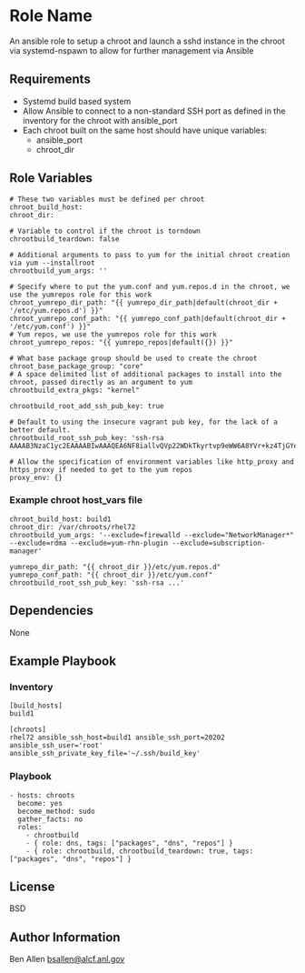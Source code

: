Role Name
=========

An ansible role to setup a chroot and launch a sshd instance in the chroot via systemd-nspawn to allow for further management via Ansible

Requirements
------------

- Systemd build based system
- Allow Ansible to connect to a non-standard SSH port as defined in the inventory for the chroot with ansible_port
- Each chroot built on the same host should have unique variables:
  - ansible_port
  - chroot_dir

Role Variables
--------------

    # These two variables must be defined per chroot
    chroot_build_host:
    chroot_dir:

    # Variable to control if the chroot is torndown
    chrootbuild_teardown: false

    # Additional arguments to pass to yum for the initial chroot creation via yum --installroot
    chrootbuild_yum_args: ''

    # Specify where to put the yum.conf and yum.repos.d in the chroot, we use the yumrepos role for this work
    chroot_yumrepo_dir_path: "{{ yumrepo_dir_path|default(chroot_dir + '/etc/yum.repos.d') }}"
    chroot_yumrepo_conf_path: "{{ yumrepo_conf_path|default(chroot_dir + '/etc/yum.conf') }}"
    # Yum repos, we use the yumrepos role for this work
    chroot_yumrepo_repos: "{{ yumrepo_repos|default({}) }}"

    # What base package group should be used to create the chroot
    chroot_base_package_group: "core"
    # A space delimited list of additional packages to install into the chroot, passed directly as an argument to yum
    chrootbuild_extra_pkgs: "kernel"

    chrootbuild_root_add_ssh_pub_key: true

    # Default to using the insecure vagrant pub key, for the lack of a better default.
    chrootbuild_root_ssh_pub_key: 'ssh-rsa AAAAB3NzaC1yc2EAAAABIwAAAQEA6NF8iallvQVp22WDkTkyrtvp9eWW6A8YVr+kz4TjGYe7gHzIw+niNltGEFHzD8+v1I2YJ6oXevct1YeS0o9HZyN1Q9qgCgzUFtdOKLv6IedplqoPkcmF0aYet2PkEDo3MlTBckFXPITAMzF8dJSIFo9D8HfdOV0IAdx4O7PtixWKn5y2hMNG0zQPyUecp4pzC6kivAIhyfHilFR61RGL+GPXQ2MWZWFYbAGjyiYJnAmCP3NOTd0jMZEnDkbUvxhMmBYSdETk1rRgm+R4LOzFUGaHqHDLKLX+FIPKcF96hrucXzcWyLbIbEgE98OHlnVYCzRdK8jlqm8tehUc9c9WhQ=='

    # Allow the specification of environment variables like http_proxy and https_proxy if needed to get to the yum repos
    proxy_env: {}

### Example chroot host_vars file

    chroot_build_host: build1
    chroot_dir: /var/chroots/rhel72
    chrootbuild_yum_args: '--exclude=firewalld --exclude="NetworkManager*" --exclude=rdma --exclude=yum-rhn-plugin --exclude=subscription-manager'

    yumrepo_dir_path: "{{ chroot_dir }}/etc/yum.repos.d"
    yumrepo_conf_path: "{{ chroot_dir }}/etc/yum.conf"
    chrootbuild_root_ssh_pub_key: 'ssh-rsa ...'

Dependencies
------------

None

Example Playbook
----------------

### Inventory

    [build_hosts]
    build1

    [chroots]
    rhel72 ansible_ssh_host=build1 ansible_ssh_port=20202 ansible_ssh_user='root' ansible_ssh_private_key_file='~/.ssh/build_key'

### Playbook

    - hosts: chroots
      become: yes
      become_method: sudo
      gather_facts: no
      roles:
        - chrootbuild
        - { role: dns, tags: ["packages", "dns", "repos"] }
        - { role: chrootbuild, chrootbuild_teardown: true, tags: ["packages", "dns", "repos"] }

License
-------

BSD

Author Information
------------------

Ben Allen <bsallen@alcf.anl.gov>
